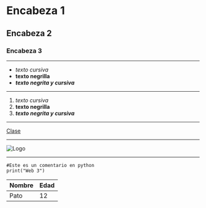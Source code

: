 # Encabeza 1 
## Encabeza 2
### Encabeza 3

---

- *texto cursiva*
- **texto negrilla**
- ***texto negrita y cursiva***

---

1.  *texto cursiva*
2.  **texto negrilla**
3.  ***texto negrita y cursiva***

---

[Clase](https://catfact.ninja/facts)

---

![Logo](https://encrypted-tbn0.gstatic.com/images?q=tbn:ANd9GcSdd25hyNQOMs4Xx1Cv_A_oaT0zagfSWlXMBA&s)

---

```
#Este es un comentario en python
print("Web 3")
```
|Nombre  |Edad  |
|--------|------|
|Pato    |12    |
